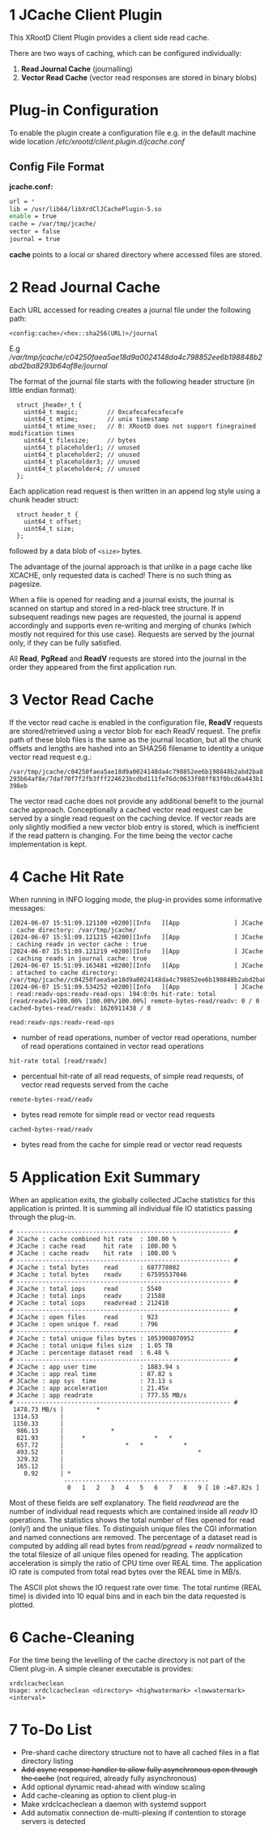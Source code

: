 # 1 JCache Client Plugin

This XRootD Client Plugin provides a client side read cache. 

There are two ways of caching, which can be configured individually:
1. **Read Journal Cache** (journalling)
2. **Vector Read Cache** (vector read responses are stored in binary blobs)

# Plug-in Configuration
To enable the plugin create a configuration file e.g. in the default machine wide location */etc/xrootd/client.plugin.d/jcache.conf*

## Config File Format

**jcache.conf:**
```bash
url = *
lib = /usr/lib64/libXrdClJCachePlugin-5.so
enable = true
cache = /var/tmp/jcache/
vector = false
journal = true
```
**cache** points to a local or shared directory where accessed files are stored. 

# 2 Read Journal Cache

Each URL accessed for reading creates a journal file under the following path:
```
<config:cache>/<hex::sha256(URL)>/journal
```
E.g */var/tmp/jcache/c04250faea5ae18d9a0024148da4c798852ee6b198848b2abd2ba8293b64af8e/journal*

The format of the journal file starts with the following header structure (in little endian format):
```
  struct jheader_t {
    uint64_t magic;        // 0xcafecafecafecafe
    uint64_t mtime;        // unix timestamp
    uint64_t mtime_nsec;   // 0: XRootD does not support finegrained modification times
    uint64_t filesize;     // bytes
    uint64_t placeholder1; // unused
    uint64_t placeholder2; // unused
    uint64_t placeholder3; // unused
    uint64_t placeholder4; // unused
  };
```

Each application read request is then written in an append log style using a chunk header struct:
```
  struct header_t {
    uint64_t offset;
    uint64_t size;
  };
```
followed by a data blob of ```<size>``` bytes.

The advantage of the journal approach is that unlike in a page cache like XCACHE, only requested data is cached! There is no such thing as pagesize.

When a file is opened for reading and a journal exists, the journal is scanned on startup and stored in a red-black tree structure. If in subsequent readings 
new pages are requested, the journal is append accordingly and supports even re-writing and merging of chunks (which mostly not required for this use case).
Requests are served by the journal only, if they can be fully satisfied.


All **Read**, **PgRead** and **ReadV** requests are stored into the journal in the order they appeared from the first application run.

# 3 Vector Read Cache
If the vector read cache is enabled in the configuration file, **ReadV** requests are stored/retrieved using a vector blob for each ReadV request.
The prefix path of these blob files is the same as the journal location, but all the chunk offsets and lengths are hashed into an SHA256 filename to identity 
a unique vector read request e.g.:

```/var/tmp/jcache/c04250faea5ae18d9a0024148da4c798852ee6b198848b2abd2ba8293b64af8e/7daf70f7f2fb3fff224623bcdbd111fe76dc0633f08ff83f0bcd6a443b1398eb```

The vector read cache does not provide any additional benefit to the journal cache approach. Conceptionally a cached vector read request can be served by a single read request on the caching device. If vector reads are only slightly modified a new vector blob entry is stored, which is inefficient if the read pattern is changing. For the time being the vector cache implementation is kept. 

# 4 Cache Hit Rate

When running in INFO logging mode, the plug-in provides some informative messages:

```
[2024-06-07 15:51:09.121100 +0200][Info   ][App               ] JCache : cache directory: /var/tmp/jcache/
[2024-06-07 15:51:09.121215 +0200][Info   ][App               ] JCache : caching readv in vector cache : true
[2024-06-07 15:51:09.121219 +0200][Info   ][App               ] JCache : caching reads in journal cache: true
[2024-06-07 15:51:09.163481 +0200][Info   ][App               ] JCache : attached to cache directory: /var/tmp/jcache//c04250faea5ae18d9a0024148da4c798852ee6b198848b2abd2ba8293b64af8e/journal
[2024-06-07 15:51:09.534252 +0200][Info   ][App               ] JCache : read:readv-ops:readv-read-ops: 194:0:0s hit-rate: total [read/readv]=100.00% [100.00%/100.00%] remote-bytes-read/readv: 0 / 0 cached-bytes-read/readv: 1626911438 / 0
```

```read:readv-ops:readv-read-ops```
- number of read operations, number of vector read operations, number of read operations contained in vector read operations

```hit-rate total [read/readv]```
- percentual hit-rate of all read requests, of simple read requests, of vector read requests served from the cache

```remote-bytes-read/readv```
- bytes read remote for simple read or vector read requests

```cached-bytes-read/readv```
- bytes read from the cache for simple read or vector read requests

# 5 Application Exit Summary

When an application exits, the globally collected JCache statistics for this application is printed. It is summing all individual file IO statistics passing through the plug-in.

```
# ----------------------------------------------------------- #
# JCache : cache combined hit rate  : 100.00 %
# JCache : cache read     hit rate  : 100.00 %
# JCache : cache readv    hit rate  : 100.00 %
# ----------------------------------------------------------- #
# JCache : total bytes    read      : 687778082
# JCache : total bytes    readv     : 67595537046
# ----------------------------------------------------------- #
# JCache : total iops     read      : 5540
# JCache : total iops     readv     : 21588
# JCache : total iops     readvread : 212418
# ----------------------------------------------------------- #
# JCache : open files     read      : 923
# JCache : open unique f. read      : 796
# ----------------------------------------------------------- #
# JCache : total unique files bytes : 1053908070952
# JCache : total unique files size  : 1.05 TB
# JCache : percentage dataset read  : 6.48 %
# ----------------------------------------------------------- #
# JCache : app user time            : 1883.94 s
# JCache : app real time            : 87.82 s
# JCache : app sys  time            : 73.13 s
# JCache : app acceleration         : 21.45x
# JCache : app readrate             : 777.55 MB/s
# ----------------------------------------------------------- #
 1478.73 MB/s |         *                               
 1314.53      |                                         
 1150.33      |                                         
  986.13      |             *                           
  821.93      |     *                   *   *           
  657.72      |                 *   *           *       
  493.52      |                                     *   
  329.32      |                                         
  165.12      |                                         
    0.92      | *                                       
               ----------------------------------------
                0   1   2   3   4   5   6   7   8   9 [ 10 :=87.82s ]
```

Most of these fields are self explanatory. The field *readvread* are the number of individual read requests which are contained inside all *readv* IO operations. The statistics shows the total number of files opened for read (only!) and the unique files. To distinguish unique files the CGI information and named connections are removed. The percentage of a dataset read is computed by adding all read bytes from *read/pgread* + *readv* normalized to the total filesize of all unique files opened for reading. The application acceleration is simply the ratio of CPU time over REAL time. The application IO rate is computed from total read bytes over the REAL time in MB/s.

The ASCII plot shows the IO request rate over time. The total runtime (REAL time) is divided into 10 equal bins and in each bin the data requested is plotted. 

# 6 Cache-Cleaning

For the time being the levelling of the cache directory is not part of the Client plug-in. A simple cleaner executable is provides:
```
xrdclcacheclean 
Usage: xrdclcacheclean <directory> <highwatermark> <lowwatermark> <interval> 
```

# 7 To-Do List
- Pre-shard cache directory structure not to have all cached files in a flat directory listing
- ~~Add async response handler to allow fully asynchronous open through the cache~~ (not required, already fully asynchronous)
- Add optional dynamic read-ahead with window scaling
- Add cache-cleaning as option to client plug-in
- Make xrdclcacheclean a daemon with systemd support
- Add automatix connection de-multi-plexing if contention to storage servers is detected

























